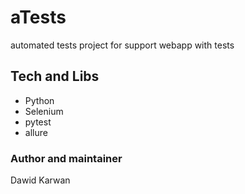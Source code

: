 # aTests
automated tests project for support webapp with tests

## Tech and Libs
* Python 
* Selenium
* pytest
* allure

### Author and maintainer
Dawid Karwan